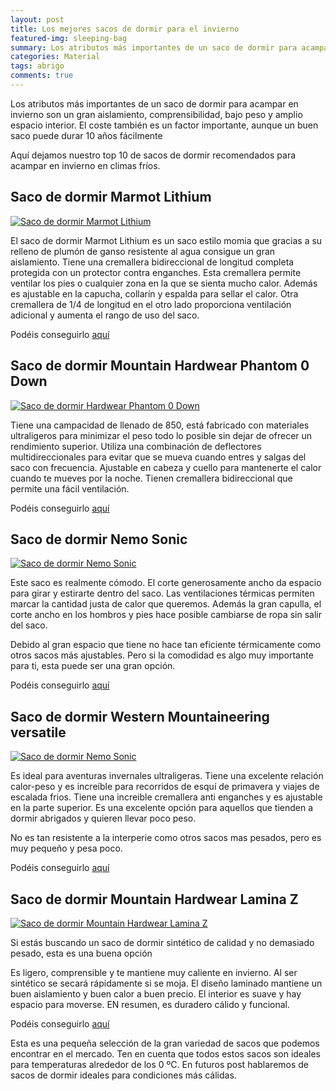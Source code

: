 ```yaml
---
layout: post
title: Los mejores sacos de dormir para el invierno
featured-img: sleeping-bag
summary: Los atributos más importantes de un saco de dormir para acampar en invierno son un gran aislamiento, comprensibilidad, bajo peso y amplio espacio interior. El coste también es un factor importante.
categories: Material
tags: abrigo
comments: true
---
```



<p>Los atributos más importantes de un saco de dormir para acampar en invierno son un gran aislamiento, comprensibilidad, bajo peso y amplio espacio interior. El coste también es un factor importante, aunque un buen saco puede durar 10 años fácilmente</p>

<p>Aquí dejamos nuestro top 10 de sacos de dormir recomendados para acampar en invierno en climas fríos.</p>

<h2>Saco de dormir Marmot Lithium</h2>

<a target="_blank" href="https://www.amazon.es/gp/product/B01DZILY7Q/ref=as_li_tl?ie=UTF8&camp=3638&creative=24630&creativeASIN=B01DZILY7Q&linkCode=as2&tag=tdspvv-21&linkId=78722265d400cb1062cfec69e3ed8d8f" imageanchor="1" ><img  src="https://images-na.ssl-images-amazon.com/images/I/41XoakzyolL._AC_.jpg" class="product-img" alt="Saco de dormir Marmot Lithium" /></a>

<p>El saco de dormir Marmot Lithium es un saco estilo momia que gracias a su relleno de plumón de ganso resistente al agua consigue un gran aislamiento. Tiene una cremallera bidireccional de longitud completa protegida con un protector contra enganches. Esta cremallera permite ventilar los pies o cualquier zona en la que se sienta mucho calor. Además es ajustable en la capucha, collarín y espalda para sellar el calor. Otra cremallera de 1/4 de longitud en el otro lado proporciona ventilación adicional y aumenta el rango de uso del saco.</p>

<p>Podéis conseguirlo <a target="_blank" href="https://www.amazon.es/gp/product/B01DZILY7Q/ref=as_li_tl?ie=UTF8&camp=3638&creative=24630&creativeASIN=B01DZILY7Q&linkCode=as2&tag=tdspvv-21&linkId=78722265d400cb1062cfec69e3ed8d8f">aquí</a><img src="//ir-es.amazon-adsystem.com/e/ir?t=tdspvv-21&l=am2&o=30&a=B01DZILY7Q" width="1" height="1" border="0" alt="link" style="border:none !important; margin:0px !important;" /></p>

<h2>Saco de dormir Mountain Hardwear Phantom 0 Down </h2>

<a target="_blank" href="https://www.amazon.es/gp/product/B07S2GZH3Y/ref=as_li_tl?ie=UTF8&camp=3638&creative=24630&creativeASIN=B07S2GZH3Y&linkCode=as2&tag=tdspvv-21&linkId=72a7d343b7c05983984088aae99553de" imageanchor="1" ><img  src="https://images-na.ssl-images-amazon.com/images/I/71kCw%2BA9UEL._AC_SX425_.jpg" class="product-img" alt="Saco de dormir Hardwear Phantom 0 Down" /></a>

<p>Tiene una campacidad de llenado de 850, está fabricado con materiales ultraligeros para minimizar el peso todo lo posible sin dejar de ofrecer un rendimiento superior. Utiliza una combinación de deflectores multidireccionales para evitar que se mueva cuando entres y salgas del saco con frecuencia. Ajustable en cabeza y cuello para mantenerte el calor cuando te mueves por la noche. Tienen cremallera bidireccional que permite una fácil ventilación.</p>

<p>Podéis conseguirlo <a target="_blank" href="https://www.amazon.es/gp/product/B07S2GZH3Y/ref=as_li_tl?ie=UTF8&camp=3638&creative=24630&creativeASIN=B07S2GZH3Y&linkCode=as2&tag=tdspvv-21&linkId=72a7d343b7c05983984088aae99553de">aquí</a><img src="//ir-es.amazon-adsystem.com/e/ir?t=tdspvv-21&l=am2&o=30&a=B07S2GZH3Y" width="1" height="1" border="0" alt="link" style="border:none !important; margin:0px !important;" /></p>

<h2>Saco de dormir Nemo Sonic</h2>

<a target="_blank" href="https://www.amazon.es/gp/product/B01KH4Z0VM/ref=as_li_tl?ie=UTF8&camp=3638&creative=24630&creativeASIN=B01KH4Z0VM&linkCode=as2&tag=tdspvv-21&linkId=42cebc1fc76cf181a0369947c2febdaf" imageanchor="1" ><img  src="https://images-na.ssl-images-amazon.com/images/I/41U7yhV2jwL._AC_SY400_.jpg" class="product-img" alt="Saco de dormir Nemo Sonic" /></a>

<p>Este saco es realmente cómodo. El corte generosamente ancho da espacio para girar y estirarte dentro del saco. Las ventilaciones térmicas permiten marcar la cantidad justa de calor que queremos. Además la gran capulla, el corte ancho en los hombros y pies hace posible cambiarse de ropa sin salir del saco.</p>

<p>Debido al gran espacio que tiene no hace tan eficiente térmicamente como otros sacos más ajustables. Pero si la comodidad es algo muy importante para ti, esta puede ser una gran opción.</p>

<p>Podéis conseguirlo <a target="_blank" href="https://www.amazon.es/gp/product/B01KH4Z0VM/ref=as_li_tl?ie=UTF8&camp=3638&creative=24630&creativeASIN=B01KH4Z0VM&linkCode=as2&tag=tdspvv-21&linkId=42cebc1fc76cf181a0369947c2febdaf">aquí</a><img src="//ir-es.amazon-adsystem.com/e/ir?t=tdspvv-21&l=am2&o=30&a=B01KH4Z0VM" width="1" height="1" border="0" alt="link" style="border:none !important; margin:0px !important;" /></p>


<h2>Saco de dormir Western Mountaineering versatile</h2>

<a target="_blank" href="https://www.amazon.es/gp/product/B01KH4ABAW/ref=as_li_tl?ie=UTF8&camp=3638&creative=24630&creativeASIN=B01KH4ABAW&linkCode=as2&tag=tdspvv-21&linkId=8b26853ac1372779e22416cdc9631af4" imageanchor="1" ><img  src="https://images-na.ssl-images-amazon.com/images/I/415tWeBEJ3L._AC_.jpg" class="product-img" alt="Saco de dormir Nemo Sonic" /></a>


<p>Es ideal para aventuras invernales ultraligeras. Tiene una excelente relación calor-peso y es increíble para recorridos de esquí de primavera y viajes de escalada frios. Tiene una increible cremallera anti enganches y es ajustable en la parte superior. Es una excelente opción para aquellos que tienden a dormir abrigados y quieren llevar poco peso.</p>

<p>No es tan resistente a la interperie como otros sacos mas pesados, pero es muy pequeño y pesa poco.</p>


<p>Podéis conseguirlo <a target="_blank" href="https://www.amazon.es/gp/product/B01KH4ABAW/ref=as_li_tl?ie=UTF8&camp=3638&creative=24630&creativeASIN=B01KH4ABAW&linkCode=as2&tag=tdspvv-21&linkId=8b26853ac1372779e22416cdc9631af4">aquí</a><img src="//ir-es.amazon-adsystem.com/e/ir?t=tdspvv-21&l=am2&o=30&a=B01KH4ABAW" width="1" height="1" border="0" alt="link" style="border:none !important; margin:0px !important;" /></p>

<h2>Saco de dormir Mountain Hardwear Lamina Z</h2>

<a target="_blank" href="https://www.amazon.es/gp/product/B011JWECR4/ref=as_li_tl?ie=UTF8&camp=3638&creative=24630&creativeASIN=B011JWECR4&linkCode=as2&tag=tdspvv-21&linkId=f94517cb7de721d755fd6fe3c9fe5640" imageanchor="1" ><img  src="https://images-na.ssl-images-amazon.com/images/I/71GOBsskyLL._AC_SY879_.jpg" class="product-img" alt="Saco de dormir Mountain Hardwear Lamina Z" /></a>

<p>Si estás buscando un saco de dormir sintético de calidad y no demasiado pesado, esta es una buena opción</p>

<p>Es ligero, comprensible y te mantiene muy caliente en invierno. Al ser sintético se  secará rápidamente si se moja. El diseño laminado mantiene un buen aislamiento y buen calor a buen precio. El interior es suave y hay espacio para moverse. EN resumen, es duradero cálido y funcional.</p>

<p>Podéis conseguirlo <a target="_blank" href="https://www.amazon.es/gp/product/B011JWECR4/ref=as_li_tl?ie=UTF8&camp=3638&creative=24630&creativeASIN=B011JWECR4&linkCode=as2&tag=tdspvv-21&linkId=f94517cb7de721d755fd6fe3c9fe5640">aquí</a><img src="//ir-es.amazon-adsystem.com/e/ir?t=tdspvv-21&l=am2&o=30&a=B011JWECR4" width="1" height="1" border="0" alt="link" style="border:none !important; margin:0px !important;" /></p>


<p>Esta es una pequeña selección de la gran variedad de sacos que podemos encontrar en el mercado. Ten en cuenta que todos estos sacos son ideales para temperaturas alrededor de los 0 ºC. En futuros post hablaremos de sacos de dormir ideales para condiciones más cálidas.</p>
